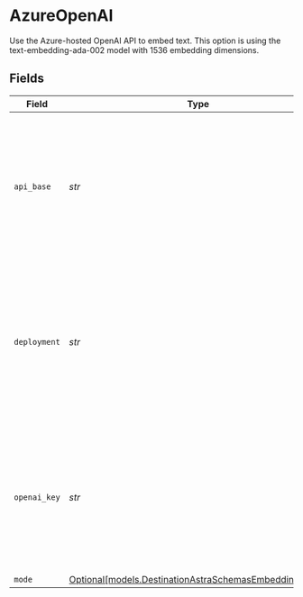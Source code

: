 # AzureOpenAI

Use the Azure-hosted OpenAI API to embed text. This option is using the text-embedding-ada-002 model with 1536 embedding dimensions.


## Fields

| Field                                                                                                                  | Type                                                                                                                   | Required                                                                                                               | Description                                                                                                            | Example                                                                                                                |
| ---------------------------------------------------------------------------------------------------------------------- | ---------------------------------------------------------------------------------------------------------------------- | ---------------------------------------------------------------------------------------------------------------------- | ---------------------------------------------------------------------------------------------------------------------- | ---------------------------------------------------------------------------------------------------------------------- |
| `api_base`                                                                                                             | *str*                                                                                                                  | :heavy_check_mark:                                                                                                     | The base URL for your Azure OpenAI resource.  You can find this in the Azure portal under your Azure OpenAI resource   | https://your-resource-name.openai.azure.com                                                                            |
| `deployment`                                                                                                           | *str*                                                                                                                  | :heavy_check_mark:                                                                                                     | The deployment for your Azure OpenAI resource.  You can find this in the Azure portal under your Azure OpenAI resource | your-resource-name                                                                                                     |
| `openai_key`                                                                                                           | *str*                                                                                                                  | :heavy_check_mark:                                                                                                     | The API key for your Azure OpenAI resource.  You can find this in the Azure portal under your Azure OpenAI resource    |                                                                                                                        |
| `mode`                                                                                                                 | [Optional[models.DestinationAstraSchemasEmbeddingMode]](../models/destinationastraschemasembeddingmode.md)             | :heavy_minus_sign:                                                                                                     | N/A                                                                                                                    |                                                                                                                        |